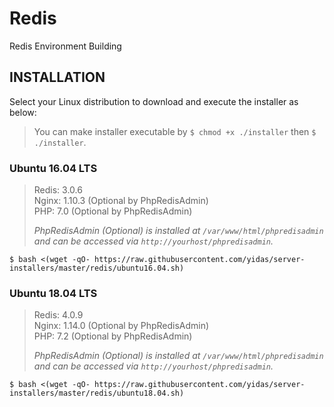 Redis
=====

Redis Environment Building

INSTALLATION
------------

Select your Linux distribution to download and execute the installer as below:

> You can make installer executable by `$ chmod +x ./installer` then `$ ./installer`.

### Ubuntu 16.04 LTS

> Redis: 3.0.6   
> Nginx: 1.10.3 (Optional by PhpRedisAdmin)  
> PHP: 7.0 (Optional by PhpRedisAdmin)   
>
> *PhpRedisAdmin (Optional) is installed at `/var/www/html/phpredisadmin` and can be accessed via `http://yourhost/phpredisadmin`.*

```
$ bash <(wget -qO- https://raw.githubusercontent.com/yidas/server-installers/master/redis/ubuntu16.04.sh)
```

### Ubuntu 18.04 LTS

> Redis: 4.0.9   
> Nginx: 1.14.0 (Optional by PhpRedisAdmin)  
> PHP: 7.2 (Optional by PhpRedisAdmin)   
>
> *PhpRedisAdmin (Optional) is installed at `/var/www/html/phpredisadmin` and can be accessed via `http://yourhost/phpredisadmin`.*

```
$ bash <(wget -qO- https://raw.githubusercontent.com/yidas/server-installers/master/redis/ubuntu18.04.sh)
```
